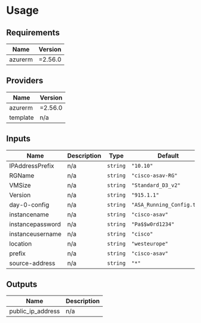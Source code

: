 # Usage
<!--- BEGIN_TF_DOCS --->
## Requirements

| Name | Version |
|------|---------|
| azurerm | =2.56.0 |

## Providers

| Name | Version |
|------|---------|
| azurerm | =2.56.0 |
| template | n/a |

## Inputs

| Name | Description | Type | Default | Required |
|------|-------------|------|---------|:--------:|
| IPAddressPrefix | n/a | `string` | `"10.10"` | no |
| RGName | n/a | `string` | `"cisco-asav-RG"` | no |
| VMSize | n/a | `string` | `"Standard_D3_v2"` | no |
| Version | n/a | `string` | `"915.1.1"` | no |
| day-0-config | n/a | `string` | `"ASA_Running_Config.txt"` | no |
| instancename | n/a | `string` | `"cisco-asav"` | no |
| instancepassword | n/a | `string` | `"Pa$$w0rd1234"` | no |
| instanceusername | n/a | `string` | `"cisco"` | no |
| location | n/a | `string` | `"westeurope"` | no |
| prefix | n/a | `string` | `"cisco-asav"` | no |
| source-address | n/a | `string` | `"*"` | no |

## Outputs

| Name | Description |
|------|-------------|
| public\_ip\_address | n/a |

<!--- END_TF_DOCS --->

